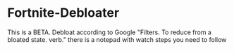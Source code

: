 # Fortnite-Debloater
This is a BETA. 
Debloat according to Google "Filters. To reduce from a bloated state. verb."
there is a notepad with watch steps you need to follow
